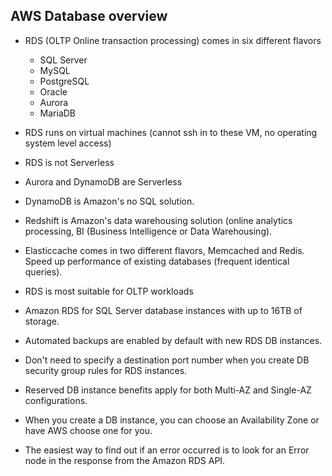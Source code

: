 ## AWS Database overview

- RDS (OLTP Online transaction processing) comes in six different flavors

  - SQL Server
  - MySQL
  - PostgreSQL
  - Oracle
  - Aurora
  - MariaDB

- RDS runs on virtual machines (cannot ssh in to these VM, no operating system level access)

- RDS is not Serverless

- Aurora and DynamoDB are Serverless

- DynamoDB is Amazon's no SQL solution.

- Redshift is Amazon's data warehousing solution (online analytics processing, BI (Business Intelligence or Data Warehousing).

- Elasticcache comes in two different flavors, Memcached and Redis. Speed up performance of existing databases (frequent identical queries).

- RDS is most suitable for OLTP workloads

- Amazon RDS for SQL Server database instances with up to 16TB of storage.

- Automated backups are enabled by default with new RDS DB instances.

- Don't need to specify a destination port number when you create DB security group rules for RDS instances.

- Reserved DB instance benefits apply for both Multi-AZ and Single-AZ configurations.

- When you create a DB instance, you can choose an Availability Zone or have AWS choose one for you.

- The easiest way to find out if an error occurred is to look for an Error node in the response from the Amazon RDS API.

